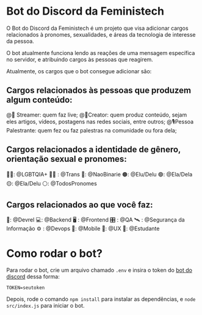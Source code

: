 # Bot do Discord da Feministech

O Bot do Discord da Feministech é um projeto que visa adicionar cargos relacionados à pronomes, sexualidades, e áreas da tecnologia de interesse da pessoa.

O bot atualmente funciona lendo as reações de uma mensagem específica no servidor, e atribuindo cargos às pessoas que reagirem.

Atualmente, os cargos que o bot consegue adicionar são:

## Cargos relacionados às pessoas que produzem algum conteúdo:

@🎥  Streamer: quem faz live;
@🎨Creator: quem produz conteúdo, sejam eles artigos, vídeos, postagens nas redes sociais, entre outros;
@🎙️Pessoa Palestrante: quem fez ou faz palestras na comunidade ou fora dela;

## Cargos relacionados a identidade de gênero, orientação sexual e pronomes:
🏳️‍🌈: @LGBTQIA+ 
🏳️‍⚧️ : @Trans 
💛: @NaoBinarie 
🟤: @Elu/Delu 
🟢: @Ela/Dela 
🟡: @Ela/Delu 
⚪: @TodosPronomes 

## Cargos relacionados ao que você faz:
🥑: @Devrel 
💻: @Backend 
🖥️ : @Frontend 
🎛️ : @QA
🛰️ : @Segurança da Informação 
⚙️ : @Devops 
📱: @Mobile 
🔎: @UX 
📗: @Estudante 

# Como rodar o bot?

Para rodar o bot, crie um arquivo chamado `.env` e insira o token do [bot do discord](https://discord.com/developers/applications) dessa forma:

```
TOKEN=seutoken
```

Depois, rode o comando `npm install` para instalar as dependências, e `node src/index.js` para iniciar o bot.
